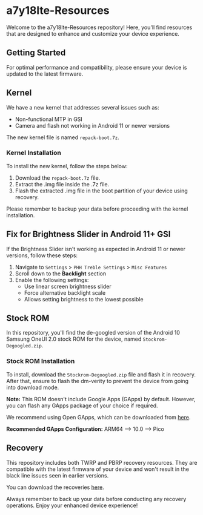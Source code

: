 # a7y18lte-Resources

Welcome to the a7y18lte-Resources repository! Here, you'll find resources that are designed to enhance and customize your device experience. 

## Getting Started 

For optimal performance and compatibility, please ensure your device is updated to the latest firmware.

## Kernel 

We have a new kernel that addresses several issues such as:

- Non-functional MTP in GSI
- Camera and flash not working in Android 11 or newer versions

The new kernel file is named `repack-boot.7z`.

### Kernel Installation

To install the new kernel, follow the steps below:

1. Download the `repack-boot.7z` file.
2. Extract the .img file inside the .7z file.
3. Flash the extracted .img file in the boot partition of your device using recovery.

Please remember to backup your data before proceeding with the kernel installation.

## Fix for Brightness Slider in Android 11+ GSI

If the Brightness Slider isn't working as expected in Android 11 or newer versions, follow these steps:

1. Navigate to `Settings` > `PHH Treble Settings` > `Misc Features`
2. Scroll down to the **Backlight** section
3. Enable the following settings:
    - Use linear screen brightness slider
    - Force alternative backlight scale
    - Allows setting brightness to the lowest possible 

## Stock ROM 

In this repository, you'll find the de-googled version of the Android 10 Samsung OneUI 2.0 stock ROM for the device, named `Stockrom-Degoogled.zip`.

### Stock ROM Installation
To install, download the `Stockrom-Degoogled.zip` file and flash it in recovery. After that, ensure to flash the dm-verity to prevent the device from going into download mode.

**Note:** This ROM doesn't include Google Apps (GApps) by default. However, you can flash any GApps package of your choice if required.

We recommend using Open GApps, which can be downloaded from [here](https://opengapps.org/). 

**Recommended GApps Configuration:** ARM64 --> 10.0 --> Pico

## Recovery 

This repository includes both TWRP and PBRP recovery resources. They are compatible with the latest firmware of your device and won't result in the black line issues seen in earlier versions.

You can download the recoveries [here](https://github.com/DeadPool-4422/Action-TWRP-Builder/releases).

Always remember to back up your data before conducting any recovery operations. Enjoy your enhanced device experience!
